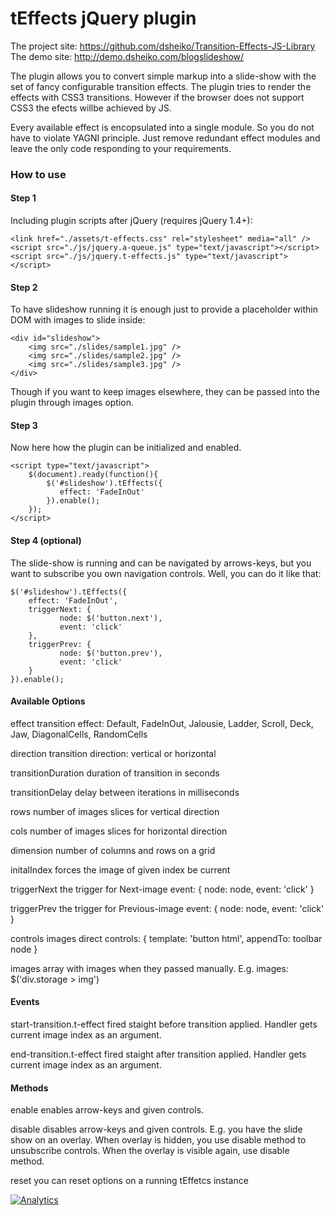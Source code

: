 # tEffects jQuery plugin

The project site: https://github.com/dsheiko/Transition-Effects-JS-Library
The demo site: http://demo.dsheiko.com/blogslideshow/

The plugin allows you to convert simple markup into a slide-show with the set of fancy configurable transition effects. The plugin tries to render the effects with CSS3 transitions. However if the browser does not support CSS3 the efects willbe achieved by JS.

Every available effect is encopsulated into a single module. So you do not have to violate YAGNI principle. Just remove redundant effect modules and leave the only code responding to your requirements.

### How to use

#### Step 1

Including plugin scripts after jQuery (requires jQuery 1.4+):

    <link href="./assets/t-effects.css" rel="stylesheet" media="all" />
    <script src="./js/jquery.a-queue.js" type="text/javascript"></script>
    <script src="./js/jquery.t-effects.js" type="text/javascript"></script>

#### Step 2

To have slideshow running it is enough just to provide a placeholder within DOM with images to slide inside:

    <div id="slideshow">
        <img src="./slides/sample1.jpg" />
        <img src="./slides/sample2.jpg" />
        <img src="./slides/sample3.jpg" />
    </div>

Though if you want to keep images elsewhere, they can be passed into the plugin through images option.
#### Step 3

Now here how the plugin can be initialized and enabled.

    <script type="text/javascript">
        $(document).ready(function(){
            $('#slideshow').tEffects({
               effect: 'FadeInOut'
            }).enable();
        });
    </script>

#### Step 4 (optional)

The slide-show is running and can be navigated by arrows-keys, but you want to subscribe you own navigation controls. Well, you can do it like that:

    $('#slideshow').tEffects({
        effect: 'FadeInOut',
        triggerNext: {
               node: $('button.next'),
               event: 'click'
        },
        triggerPrev: {
               node: $('button.prev'),
               event: 'click'
        }
    }).enable();

#### Available Options

effect
    transition effect: Default, FadeInOut, Jalousie, Ladder, Scroll, Deck, Jaw, DiagonalCells, RandomCells

direction
    transition direction: vertical or horizontal

transitionDuration
    duration of transition in seconds

transitionDelay
    delay between iterations in milliseconds

rows
    number of images slices for vertical direction

cols
    number of images slices for horizontal direction

dimension
    number of columns and rows on a grid

initalIndex
    forces the image of given index be current

triggerNext
    the trigger for Next-image event: { node: node, event: 'click' }

triggerPrev
    the trigger for Previous-image event: { node: node, event: 'click' }

controls
    images direct controls: { template: 'button html', appendTo: toolbar node }

images
    array with images when they passed manually. E.g. images: $('div.storage > img')

#### Events

start-transition.t-effect
    fired staight before transition applied. Handler gets current image index as an argument.

end-transition.t-effect
    fired staight after transition applied. Handler gets current image index as an argument.

#### Methods

enable
    enables arrow-keys and given controls.

disable
    disables arrow-keys and given controls. E.g. you have the slide show on an overlay. When overlay is hidden, you use disable method to unsubscribe controls. When the overlay is visible again, use disable method.

reset
    you can reset options on a running tEffetcs instance


[![Analytics](https://ga-beacon.appspot.com/UA-1150677-13/dsheiko/Transition-Effects-JS-Library)](http://githalytics.com/dsheiko/Transition-Effects-JS-Library)